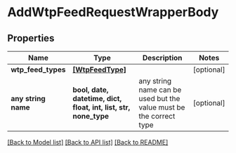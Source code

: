# AddWtpFeedRequestWrapperBody


## Properties
Name | Type | Description | Notes
------------ | ------------- | ------------- | -------------
**wtp_feed_types** | [**[WtpFeedType]**](WtpFeedType.md) |  | [optional] 
**any string name** | **bool, date, datetime, dict, float, int, list, str, none_type** | any string name can be used but the value must be the correct type | [optional]

[[Back to Model list]](../README.md#documentation-for-models) [[Back to API list]](../README.md#documentation-for-api-endpoints) [[Back to README]](../README.md)


